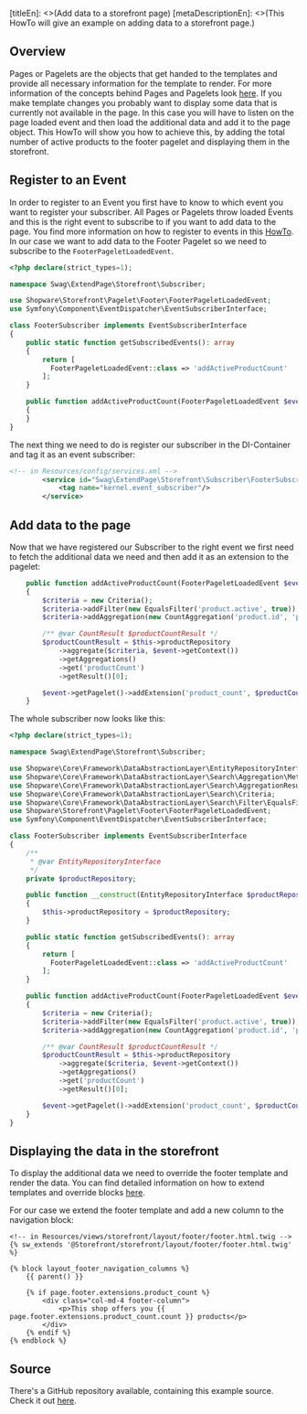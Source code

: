 [titleEn]: <>(Add data to a storefront page)
[metaDescriptionEn]: <>(This HowTo will give an example on adding data to a storefront page.)

## Overview

Pages or Pagelets are the objects that get handed to the templates and provide all necessary information for the template to render.
For more information of the concepts behind Pages and Pagelets look [here](./../2-internals/3-storefront/10-composite-data-loading.md).
If you make template changes you probably want to display some data that is currently not available in the page.
In this case you will have to listen on the page loaded event and then load the additional data and add it to the page object. 
This HowTo will show you how to achieve this, by adding the total number of active products to the footer pagelet and displaying them in the storefront.

## Register to an Event

In order to register to an Event you first have to know to which event you want to register your subscriber. All Pages or Pagelets throw loaded Events and this is the right event to subscribe to if you want to add data to the page.
You find more information on how to register to events in this [HowTo](./040-register-subscriber.md).
In our case we want to add data to the Footer Pagelet so we need to subscribe to the `FooterPageletLoadedEvent`.

```php
<?php declare(strict_types=1);

namespace Swag\ExtendPage\Storefront\Subscriber;

use Shopware\Storefront\Pagelet\Footer\FooterPageletLoadedEvent;
use Symfony\Component\EventDispatcher\EventSubscriberInterface;

class FooterSubscriber implements EventSubscriberInterface
{
    public static function getSubscribedEvents(): array
    {
        return [
          FooterPageletLoadedEvent::class => 'addActiveProductCount'  
        ];
    }

    public function addActiveProductCount(FooterPageletLoadedEvent $event): void
    {
    }
}
```

The next thing we need to do is register our subscriber in the DI-Container and tag it as an event subscriber:

```xml
<!-- in Resources/config/services.xml -->
        <service id="Swag\ExtendPage\Storefront\Subscriber\FooterSubscriber">
            <tag name="kernel.event_subscriber"/>
        </service>
```

## Add data to the page

Now that we have registered our Subscriber to the right event we first need to fetch the additional data we need and then add it as an extension to the pagelet:

```php
    public function addActiveProductCount(FooterPageletLoadedEvent $event): void
    {
        $criteria = new Criteria();
        $criteria->addFilter(new EqualsFilter('product.active', true));
        $criteria->addAggregation(new CountAggregation('product.id', 'productCount'));

        /** @var CountResult $productCountResult */
        $productCountResult = $this->productRepository
            ->aggregate($criteria, $event->getContext())
            ->getAggregations()
            ->get('productCount')
            ->getResult()[0];

        $event->getPagelet()->addExtension('product_count', $productCountResult);
    }
```

The whole subscriber now looks like this:

```php
<?php declare(strict_types=1);

namespace Swag\ExtendPage\Storefront\Subscriber;

use Shopware\Core\Framework\DataAbstractionLayer\EntityRepositoryInterface;
use Shopware\Core\Framework\DataAbstractionLayer\Search\Aggregation\Metric\CountAggregation;
use Shopware\Core\Framework\DataAbstractionLayer\Search\AggregationResult\Metric\CountResult;
use Shopware\Core\Framework\DataAbstractionLayer\Search\Criteria;
use Shopware\Core\Framework\DataAbstractionLayer\Search\Filter\EqualsFilter;
use Shopware\Storefront\Pagelet\Footer\FooterPageletLoadedEvent;
use Symfony\Component\EventDispatcher\EventSubscriberInterface;

class FooterSubscriber implements EventSubscriberInterface
{
    /**
     * @var EntityRepositoryInterface
     */
    private $productRepository;

    public function __construct(EntityRepositoryInterface $productRepository)
    {
        $this->productRepository = $productRepository;
    }

    public static function getSubscribedEvents(): array
    {
        return [
          FooterPageletLoadedEvent::class => 'addActiveProductCount'
        ];
    }

    public function addActiveProductCount(FooterPageletLoadedEvent $event): void
    {
        $criteria = new Criteria();
        $criteria->addFilter(new EqualsFilter('product.active', true));
        $criteria->addAggregation(new CountAggregation('product.id', 'productCount'));

        /** @var CountResult $productCountResult */
        $productCountResult = $this->productRepository
            ->aggregate($criteria, $event->getContext())
            ->getAggregations()
            ->get('productCount')
            ->getResult()[0];

        $event->getPagelet()->addExtension('product_count', $productCountResult);
    }
}
```

## Displaying the data in the storefront

To display the additional data we need to override the footer template and render the data.
You can find detailed information on how to extend templates and override blocks [here](./250-extending-storefront-block.md).

For our case we extend the footer template and add a new column to the navigation block:

```twig
<!-- in Resources/views/storefront/layout/footer/footer.html.twig -->
{% sw_extends '@Storefront/storefront/layout/footer/footer.html.twig' %}

{% block layout_footer_navigation_columns %}
    {{ parent() }}

    {% if page.footer.extensions.product_count %}
        <div class="col-md-4 footer-column">
            <p>This shop offers you {{ page.footer.extensions.product_count.count }} products</p>
        </div>
    {% endif %}
{% endblock %}
```

## Source

There's a GitHub repository available, containing this example source.
Check it out [here](https://github.com/shopware/swag-docs-extend-page).


